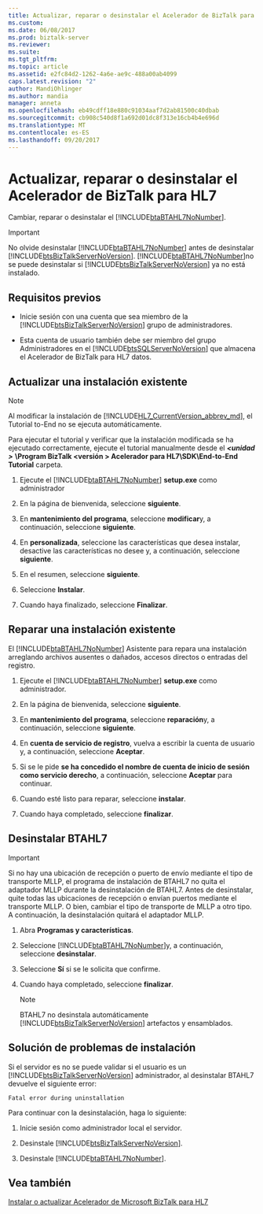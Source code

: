 ```yaml
---
title: Actualizar, reparar o desinstalar el Acelerador de BizTalk para HL7 | Documentos de Microsoft
ms.custom: 
ms.date: 06/08/2017
ms.prod: biztalk-server
ms.reviewer: 
ms.suite: 
ms.tgt_pltfrm: 
ms.topic: article
ms.assetid: e2fc84d2-1262-4a6e-ae9c-488a00ab4099
caps.latest.revision: "2"
author: MandiOhlinger
ms.author: mandia
manager: anneta
ms.openlocfilehash: eb49cdff18e880c91034aaf7d2ab81500c40dbab
ms.sourcegitcommit: cb908c540d8f1a692d01dc8f313e16cb4b4e696d
ms.translationtype: MT
ms.contentlocale: es-ES
ms.lasthandoff: 09/20/2017
---
```

# <a name="update-repair-or-uninstall-biztalk-accelerator-for-hl7"></a>Actualizar, reparar o desinstalar el Acelerador de BizTalk para HL7

Cambiar, reparar o desinstalar el [!INCLUDE[btaBTAHL7NoNumber](../../includes/btabtahl7nonumber-md.md)].  
  
> [!IMPORTANT]
>  No olvide desinstalar [!INCLUDE[btaBTAHL7NoNumber](../../includes/btabtahl7nonumber-md.md)] antes de desinstalar [!INCLUDE[btsBizTalkServerNoVersion](../../includes/btsbiztalkservernoversion-md.md)]. [!INCLUDE[btaBTAHL7NoNumber](../../includes/btabtahl7nonumber-md.md)]no se puede desinstalar si [!INCLUDE[btsBizTalkServerNoVersion](../../includes/btsbiztalkservernoversion-md.md)] ya no está instalado.  

## <a name="prerequisites"></a>Requisitos previos
* Inicie sesión con una cuenta que sea miembro de la [!INCLUDE[btsBizTalkServerNoVersion](../../includes/btsbiztalkservernoversion-md.md)] grupo de administradores.  

* Esta cuenta de usuario también debe ser miembro del grupo Administradores en el [!INCLUDE[btsSQLServerNoVersion](../../includes/btssqlservernoversion-md.md)] que almacena el Acelerador de BizTalk para HL7 datos.  
    
## <a name="update-an-existing-installation"></a>Actualizar una instalación existente

> [!NOTE]
>  Al modificar la instalación de [!INCLUDE[HL7_CurrentVersion_abbrev_md](../../includes/hl7-currentversion-abbrev-md.md)], el Tutorial to-End no se ejecuta automáticamente. 
> 
> Para ejecutar el tutorial y verificar que la instalación modificada se ha ejecutado correctamente, ejecute el tutorial manualmente desde el  ***\<unidad >*** **\Program BizTalk \<versión > Acelerador para HL7\SDK\End-to-End Tutorial** carpeta.
  
1. Ejecute el [!INCLUDE[btaBTAHL7NoNumber](../../includes/btabtahl7nonumber-md.md)] **setup.exe** como administrador 
  
2.  En la página de bienvenida, seleccione **siguiente**.  
  
3.  En **mantenimiento del programa**, seleccione **modificar**y, a continuación, seleccione **siguiente**.  
  
4.  En **personalizada**, seleccione las características que desea instalar, desactive las características no desee y, a continuación, seleccione **siguiente**.  
  
5.  En el resumen, seleccione **siguiente**.  
  
6.  Seleccione **Instalar**.  
  
7. Cuando haya finalizado, seleccione **Finalizar**.  

## <a name="repair-an-existing-installation"></a>Reparar una instalación existente
El [!INCLUDE[btaBTAHL7NoNumber](../../includes/btabtahl7nonumber-md.md)] Asistente para repara una instalación arreglando archivos ausentes o dañados, accesos directos o entradas del registro.  
  
1. Ejecute el [!INCLUDE[btaBTAHL7NoNumber](../../includes/btabtahl7nonumber-md.md)] **setup.exe** como administrador.  
  
2.  En la página de bienvenida, seleccione **siguiente**.  
  
3.  En **mantenimiento del programa**, seleccione **reparación**y, a continuación, seleccione **siguiente**.  
  
4.  En **cuenta de servicio de registro**, vuelva a escribir la cuenta de usuario y, a continuación, seleccione **Aceptar**.  
  
4.  Si se le pide **se ha concedido el nombre de cuenta de inicio de sesión como servicio derecho**, a continuación, seleccione **Aceptar** para continuar.  
  
5.  Cuando esté listo para reparar, seleccione **instalar**.  
  
6. Cuando haya completado, seleccione **finalizar**. 

  
## <a name="uninstall-btahl7"></a>Desinstalar BTAHL7  

> [!IMPORTANT]
>  Si no hay una ubicación de recepción o puerto de envío mediante el tipo de transporte MLLP, el programa de instalación de BTAHL7 no quita el adaptador MLLP durante la desinstalación de BTAHL7. Antes de desinstalar, quite todas las ubicaciones de recepción o envían puertos mediante el transporte MLLP. O bien, cambiar el tipo de transporte de MLLP a otro tipo. A continuación, la desinstalación quitará el adaptador MLLP.  
      
1.  Abra **Programas y características**.  
  
2.  Seleccione [!INCLUDE[btaBTAHL7NoNumber](../../includes/btabtahl7nonumber-md.md)]y, a continuación, seleccione **desinstalar**.  
  
4.  Seleccione **Sí** si se le solicita que confirme. 
  
5.  Cuando haya completado, seleccione **finalizar**.  
  
    > [!NOTE]
    >  BTAHL7 no desinstala automáticamente [!INCLUDE[btsBizTalkServerNoVersion](../../includes/btsbiztalkservernoversion-md.md)] artefactos y ensamblados.  
  

  
## <a name="troubleshooting-installation-issues"></a>Solución de problemas de instalación  
 Si el servidor es no se puede validar si el usuario es un [!INCLUDE[btsBizTalkServerNoVersion](../../includes/btsbiztalkservernoversion-md.md)] administrador, al desinstalar BTAHL7 devuelve el siguiente error: 
 
 `Fatal error during uninstallation`  
  
Para continuar con la desinstalación, haga lo siguiente:  
  
1.  Inicie sesión como administrador local el servidor.  
  
2.  Desinstale [!INCLUDE[btsBizTalkServerNoVersion](../../includes/btsbiztalkservernoversion-md.md)].  
  
3.  Desinstale [!INCLUDE[btaBTAHL7NoNumber](../../includes/btabtahl7nonumber-md.md)].  
  
## <a name="see-also"></a>Vea también  
[Instalar o actualizar Acelerador de Microsoft BizTalk para HL7](../../adapters-and-accelerators/accelerator-hl7/install-or-upgrade-microsoft-biztalk-accelerator-for-hl7.md)